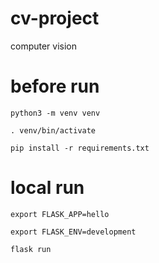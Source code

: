 # cv-project
computer vision

# before run
`python3 -m venv venv`

`. venv/bin/activate`

`pip install -r requirements.txt`

# local run
`export FLASK_APP=hello`

`export FLASK_ENV=development`

`flask run`